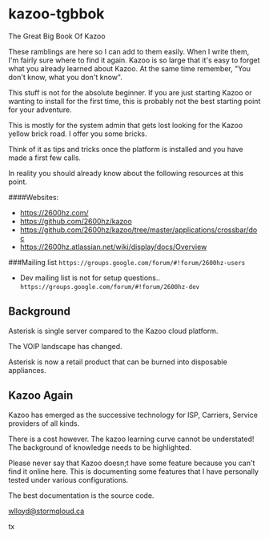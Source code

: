 kazoo-tgbbok
============

The Great Big Book Of Kazoo

These ramblings are here so I can add to them easily.  When I write them, I'm fairly sure where to find it again.  Kazoo is so large that it's easy to forget what you already learned about Kazoo.  At the same time remember, "You don't know, what you don't know".

This stuff is not for the absolute beginner.  If you are just starting Kazoo or wanting to install for the first time, this is probably not the best starting point for your adventure.

This is mostly for the system admin that gets lost looking for the Kazoo yellow brick road.  I offer you some bricks.

Think of it as tips and tricks once the platform is installed and you have made a first few calls.

In reality you should already know about the following resources at this point.

####Websites:
* https://2600hz.com/
* https://github.com/2600hz/kazoo
* https://github.com/2600hz/kazoo/tree/master/applications/crossbar/doc
* https://2600hz.atlassian.net/wiki/display/docs/Overview

###Mailing list
`https://groups.google.com/forum/#!forum/2600hz-users`
* Dev mailing list is not for setup questions..
`https://groups.google.com/forum/#!forum/2600hz-dev`

## Background

Asterisk is single server compared to the Kazoo cloud platform.  

The VOIP landscape has changed.

Asterisk is now a retail product that can be burned into disposable appliances.

## Kazoo Again

Kazoo has emerged as the successive technology for ISP, Carriers, Service providers of all kinds.

There is a cost however.  The kazoo learning curve cannot be understated!  The background of knowledge needs to be highlighted. 

Please never say that Kazoo doesn;t have some feature because you can't find it online here.  This is documenting some features that I have personally tested under various configurations.

The best documentation is the source code.

wlloyd@stormqloud.ca

tx

